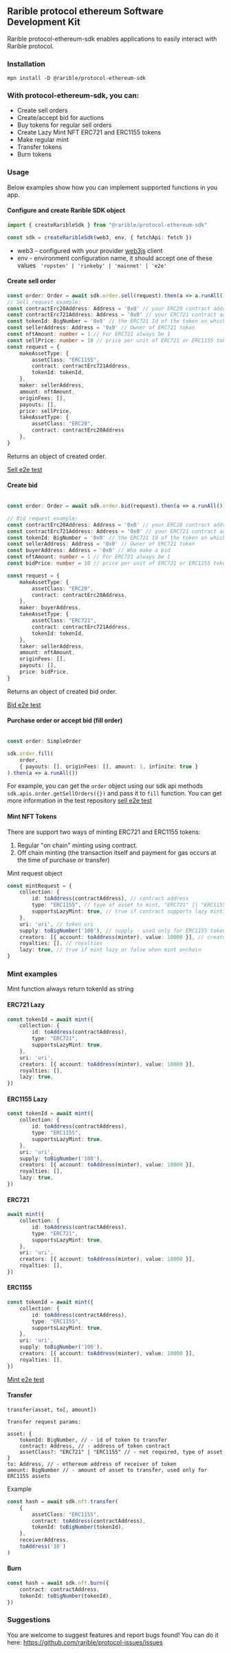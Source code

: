 ## Rarible protocol ethereum Software Development Kit

Rarible protocol-ethereum-sdk enables applications to easily interact with Rarible protocol.

### Installation

```angular2html
mpn install -D @rarible/protocol-ethereum-sdk
```

### With protocol-ethereum-sdk, you can:

- Create sell orders
- Create/accept bid for auctions
- Buy tokens for regular sell orders
- Create Lazy Mint NFT ERC721 and ERC1155 tokens
- Make regular mint
- Transfer tokens
- Burn tokens

### Usage

Below examples show how you can implement supported functions in you app.

#### Configure and create Rarible SDK object

```typescript
import { createRaribleSdk } from "@rarible/protocol-ethereum-sdk"

const sdk = createRaribleSdk(web3, env, { fetchApi: fetch })
```

- web3 - configured with your provider [web3js](https://github.com/ChainSafe/web3.js/tree/v1.4.0) client
- env - environment configuration name, it should accept one of these values
  ``` 'ropsten' | 'rinkeby' | 'mainnet' | 'e2e'```

#### Create sell order

```typescript
const order: Order = await sdk.order.sell(request).then(a => a.runAll())
// Sell request example:
const contractErc20Address: Address = '0x0' // your ERC20 contract address
const contractErc721Address: Address = '0x0' // your ERC721 contract address
const tokenId: BigNumber = '0x0' // the ERC721 Id of the token on which we want to place a bid
const sellerAddress: Address = '0x0' // Owner of ERC721 token
const nftAmount: number = 1 // For ERC721 always be 1
const sellPrice: number = 10 // price per unit of ERC721 or ERC1155 token(s)
const request = {
	makeAssetType: {
		assetClass: "ERC1155",
		contract: contractErc721Address,
		tokenId: tokenId,
	},
	maker: sellerAddress,
	amount: nftAmount,
	originFees: [],
	payouts: [],
	price: sellPrice,
	takeAssetType: {
		assetClass: "ERC20",
		contract: contractErc20Address
	},
}
```

Returns an object of created order.

[Sell e2e test](https://github.com/rariblecom/protocol-e2e-tests/blob/master/packages/tests-current/src/erc721-sale.test.ts)

#### Create bid

```typescript

const order: Order = await sdk.order.bid(request).then(a => a.runAll())

// Bid request example:
const contractErc20Address: Address = '0x0' // your ERC20 contract address
const contractErc721Address: Address = '0x0' // your ERC721 contract address
const tokenId: BigNumber = '0x0' // the ERC721 Id of the token on which we want to place a bid
const sellerAddress: Address = '0x0' // Owner of ERC721 token
const buyerAddress: Address = '0x0' // Who make a bid
const nftAmount: number = 1 // For ERC721 always be 1
const bidPrice: number = 10 // price per unit of ERC721 or ERC1155 token(s)

const request = {
	makeAssetType: {
		assetClass: "ERC20",
		contract: contractErc20Address,
	},
	maker: buyerAddress,
	takeAssetType: {
		assetClass: "ERC721",
		contract: contractErc721Address,
		tokenId: tokenId,
	},
	taker: sellerAddress,
	amount: nftAmount,
	originFees: [],
	payouts: [],
	price: bidPrice,
}
```

Returns an object of created bid order.

[Bid e2e test](https://github.com/rariblecom/protocol-e2e-tests/blob/master/packages/tests-current/src/create-bid.test.ts)

#### Purchase order or accept bid (fill order)

```typescript

const order: SimpleOrder

sdk.order.fill(
	order,
	{ payouts: [], originFees: [], amount: 1, infinite: true }
).then(a => a.runAll())
```

For example, you can get the `order` object using our sdk api methods `sdk.apis.order.getSellOrders({})` and pass it
to `fill` function. You can get more information in the test
repository [sell e2e test](https://github.com/rariblecom/protocol-e2e-tests/blob/master/packages/tests-current/src/erc721-sale.test.ts)

#### Mint NFT Tokens

There are support two ways of minting ERC721 and ERC1155 tokens:

1. Regular "on chain" minting using contract.
2. Off chain minting (the transaction itself and payment for gas occurs at the time of purchase or transfer)

Mint request object

```typescript
const mintRequest = {
	collection: {
		id: toAddress(contractAddress), // contract address
		type: "ERC1155", // type of asset to mint, "ERC721" || "ERC1155"
		supportsLazyMint: true, // true if contract supports lazy minting  
	},
	uri: 'uri', // token uri
	supply: toBigNumber('100'), // supply - used only for ERC1155 tokens
	creators: [{ account: toAddress(minter), value: 10000 }], // creators of token
	royalties: [], // royalties
	lazy: true, // true if mint lazy or false when mint onchain
}
```

### Mint examples

Mint function always return tokenId as string

#### ERC721 Lazy

```typescript
const tokenId = await mint({
	collection: {
		id: toAddress(contractAddress),
		type: "ERC721",
		supportsLazyMint: true,
	},
	uri: 'uri',
	creators: [{ account: toAddress(minter), value: 10000 }],
	royalties: [],
	lazy: true,
})
```

#### ERC1155 Lazy

```typescript
const tokenId = await mint({
	collection: {
		id: toAddress(contractAddress),
		type: "ERC1155",
		supportsLazyMint: true,
	},
	uri: 'uri',
	supply: toBigNumber('100'),
	creators: [{ account: toAddress(minter), value: 10000 }],
	royalties: [],
	lazy: true,
})
```

#### ERC721

```typescript
await mint({
	collection: {
		id: toAddress(contractAddress),
		type: "ERC721",
		supportsLazyMint: true,
	},
	uri: 'uri',
	creators: [{ account: toAddress(minter), value: 10000 }],
	royalties: [],
})
```

#### ERC1155

```typescript
const tokenId = await mint({
	collection: {
		id: toAddress(contractAddress),
		type: "ERC1155",
		supportsLazyMint: true,
	},
	uri: 'uri',
	supply: toBigNumber('100'),
	creators: [{ account: toAddress(minter), value: 10000 }],
	royalties: [],
})
```

[Mint e2e test](https://github.com/rariblecom/protocol-e2e-tests/blob/master/packages/tests-current/src/lazy-mint.test.ts)

#### Transfer

```
transfer(asset, to[, amount])

Transfer request params:

asset: {
    tokenId: BigNumber, // - id of token to transfer
    contract: Address, // - address of token contract
    assetClass?: "ERC721" | "ERC1155" // - not required, type of asset
}
to: Address, // - ethereum address of receiver of token
amount: BigNumber // - amount of asset to transfer, used only for ERC1155 assets
```

Example

```typescript
const hash = await sdk.nft.transfer(
	{
		assetClass: "ERC1155",
		contract: toAddress(contractAddress),
		tokenId: toBigNumber(tokenId),
	},
	receiverAddress,
	toAddress('10')
)

```

#### Burn

```typescript
const hash = await sdk.nft.burn({
	contract: contractAddress,
	tokenId: toBigNumber(tokenId),
})
```

### Suggestions

You are welcome to suggest features and report bugs found! You can do it
here: https://github.com/rarible/protocol-issues/issues
